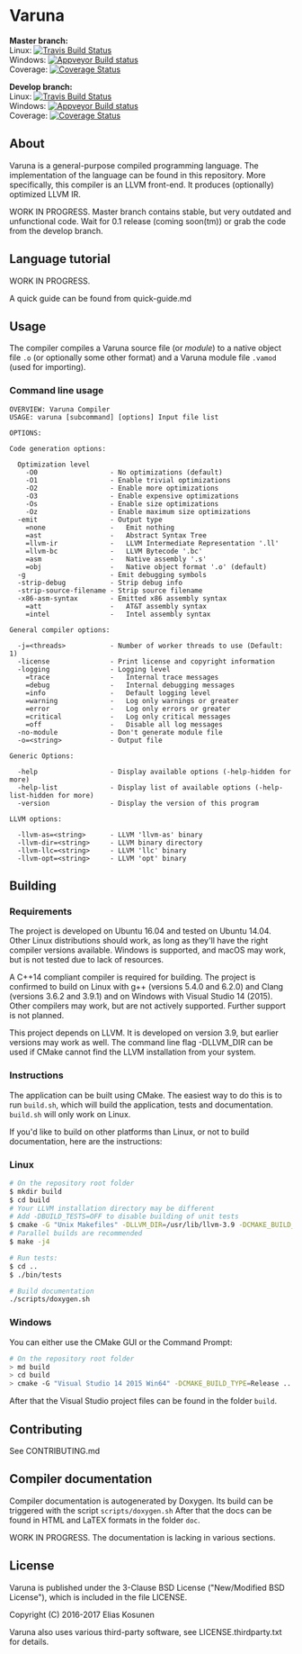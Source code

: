 # Varuna

**Master branch:**  
Linux: [![Travis Build Status](https://img.shields.io/travis/varuna-lang/varuna/master.svg)](https://travis-ci.org/varuna-lang/varuna)  
Windows: [![Appveyor Build status](https://img.shields.io/appveyor/ci/varuna-lang/varuna/master.svg)](https://ci.appveyor.com/project/varuna-lang/varuna/branch/master)  
Coverage: [![Coverage Status](https://coveralls.io/repos/github/varuna-lang/varuna/badge.svg?branch=master)](https://coveralls.io/github/varuna-lang/varuna?branch=master)

**Develop branch:**  
Linux: [![Travis Build Status](https://img.shields.io/travis/varuna-lang/varuna/develop.svg)](https://travis-ci.org/varuna-lang/varuna)  
Windows: [![Appveyor Build status](https://img.shields.io/appveyor/ci/varuna-lang/varuna/develop.svg)](https://ci.appveyor.com/project/varuna-lang/varuna/branch/develop)  
Coverage: [![Coverage Status](https://coveralls.io/repos/github/varuna-lang/varuna/badge.svg?branch=develop)](https://coveralls.io/github/varuna-lang/varuna?branch=develop)

## About

Varuna is a general-purpose compiled programming language.
The implementation of the language can be found in this repository.
More specifically, this compiler is an LLVM front-end.
It produces (optionally) optimized LLVM IR.

WORK IN PROGRESS. Master branch contains stable, but very outdated and unfunctional code.
Wait for 0.1 release (coming soon(tm)) or grab the code from the develop branch.

## Language tutorial

WORK IN PROGRESS.

A quick guide can be found from quick-guide.md

## Usage

The compiler compiles a Varuna source file (or *module*) to
a native object file `.o` (or optionally some other format) and
a Varuna module file `.vamod` (used for importing).

### Command line usage

```
OVERVIEW: Varuna Compiler
USAGE: varuna [subcommand] [options] Input file list

OPTIONS:

Code generation options:

  Optimization level
    -O0                  - No optimizations (default)
    -O1                  - Enable trivial optimizations
    -O2                  - Enable more optimizations
    -O3                  - Enable expensive optimizations
    -Os                  - Enable size optimizations
    -Oz                  - Enable maximum size optimizations
  -emit                  - Output type
    =none                -   Emit nothing
    =ast                 -   Abstract Syntax Tree
    =llvm-ir             -   LLVM Intermediate Representation '.ll'
    =llvm-bc             -   LLVM Bytecode '.bc'
    =asm                 -   Native assembly '.s'
    =obj                 -   Native object format '.o' (default)
  -g                     - Emit debugging symbols
  -strip-debug           - Strip debug info
  -strip-source-filename - Strip source filename
  -x86-asm-syntax        - Emitted x86 assembly syntax
    =att                 -   AT&T assembly syntax
    =intel               -   Intel assembly syntax

General compiler options:

  -j=<threads>           - Number of worker threads to use (Default: 1)
  -license               - Print license and copyright information
  -logging               - Logging level
    =trace               -   Internal trace messages
    =debug               -   Internal debugging messages
    =info                -   Default logging level
    =warning             -   Log only warnings or greater
    =error               -   Log only errors or greater
    =critical            -   Log only critical messages
    =off                 -   Disable all log messages
  -no-module             - Don't generate module file
  -o=<string>            - Output file

Generic Options:

  -help                  - Display available options (-help-hidden for more)
  -help-list             - Display list of available options (-help-list-hidden for more)
  -version               - Display the version of this program

LLVM options:

  -llvm-as=<string>      - LLVM 'llvm-as' binary
  -llvm-dir=<string>     - LLVM binary directory
  -llvm-llc=<string>     - LLVM 'llc' binary
  -llvm-opt=<string>     - LLVM 'opt' binary
```

## Building

### Requirements

The project is developed on Ubuntu 16.04 and tested on Ubuntu 14.04.
Other Linux distributions should work, as long as they'll have the right compiler versions available.
Windows is supported, and macOS may work, but is not tested due to lack of resources.

A C++14 compliant compiler is required for building.
The project is confirmed to build on
Linux with g++ (versions 5.4.0 and 6.2.0) and Clang (versions 3.6.2 and 3.9.1) and
on Windows with Visual Studio 14 (2015). Other compilers may work, but are not actively supported.
Further support is not planned.

This project depends on LLVM. It is developed on version 3.9, but earlier versions may work as well.
The command line flag -DLLVM_DIR can be used if CMake cannot find the LLVM installation from your system.

### Instructions

The application can be built using CMake.
The easiest way to do this is to run `build.sh`,
which will build the application, tests and documentation.
`build.sh` will only work on Linux.

If you'd like to build on other platforms than Linux,
or not to build documentation, here are the instructions:

### Linux

```sh
# On the repository root folder
$ mkdir build
$ cd build
# Your LLVM installation directory may be different
# Add -DBUILD_TESTS=OFF to disable building of unit tests
$ cmake -G "Unix Makefiles" -DLLVM_DIR=/usr/lib/llvm-3.9 -DCMAKE_BUILD_TYPE=Release ..
# Parallel builds are recommended
$ make -j4

# Run tests:
$ cd ..
$ ./bin/tests

# Build documentation
./scripts/doxygen.sh
```

### Windows

You can either use the CMake GUI or the Command Prompt:
```sh
# On the repository root folder
> md build
> cd build
> cmake -G "Visual Studio 14 2015 Win64" -DCMAKE_BUILD_TYPE=Release ..
```

After that the Visual Studio project files can be found in the folder `build`.

## Contributing

See CONTRIBUTING.md

## Compiler documentation

Compiler documentation is autogenerated by Doxygen. Its build can be triggered with the script `scripts/doxygen.sh`
After that the docs can be found in HTML and LaTEX formats in the folder `doc`.

WORK IN PROGRESS.
The documentation is lacking in various sections.

## License

Varuna is published under the 3-Clause BSD License ("New/Modified BSD License"),
which is included in the file LICENSE.

Copyright (C) 2016-2017 Elias Kosunen

Varuna also uses various third-party software, see LICENSE.thirdparty.txt for details.
